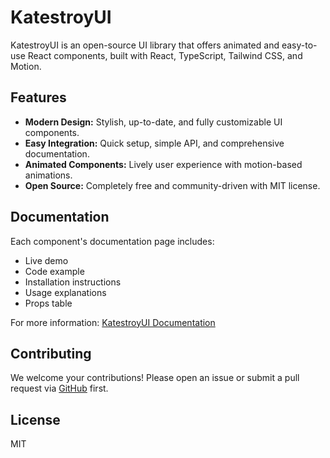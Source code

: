 # KatestroyUI

KatestroyUI is an open-source UI library that offers animated and easy-to-use React components, built with React, TypeScript, Tailwind CSS, and Motion.

## Features

- **Modern Design:** Stylish, up-to-date, and fully customizable UI components.
- **Easy Integration:** Quick setup, simple API, and comprehensive documentation.
- **Animated Components:** Lively user experience with motion-based animations.
- **Open Source:** Completely free and community-driven with MIT license.

## Documentation

Each component's documentation page includes:

- Live demo
- Code example
- Installation instructions
- Usage explanations
- Props table

For more information: [KatestroyUI Documentation](https://www.katestroyui.com)

## Contributing

We welcome your contributions! Please open an issue or submit a pull request via [GitHub](https://github.com/emrecanberktas/Katestroyui) first.

## License

MIT
